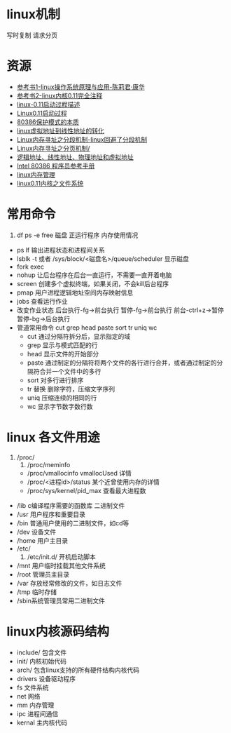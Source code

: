 # linux机制

写时复制
请求分页
# 资源

* [参考书1-linux操作系统原理与应用-陈莉君·康华]()
* [参考书2-linux内核0.11完全注释]()
* [linux-0.11启动过程描述](http://labrick.cc/2015/08/13/linux-0-11-boot/)
* [Linux0.11启动过程](http://linux.chinaunix.net/techdoc/install/2007/04/10/954810.shtml)
* [80386保护模式的本质](http://www.jianshu.com/p/1cea7dc5d6b7)
* [linux虚拟地址到线性地址的转化](http://luodw.cc/2016/02/17/address/)
* [Linux内存寻址之分段机制-linux回避了分段机制](http://blog.xiaohansong.com/2015/10/03/Linux%E5%86%85%E5%AD%98%E5%AF%BB%E5%9D%80%E4%B9%8B%E5%88%86%E6%AE%B5%E6%9C%BA%E5%88%B6/)
* [Linux内存寻址之分页机制/](http://blog.xiaohansong.com/2015/10/05/Linux%E5%86%85%E5%AD%98%E5%AF%BB%E5%9D%80%E4%B9%8B%E5%88%86%E9%A1%B5%E6%9C%BA%E5%88%B6/)
* [逻辑地址、线性地址、物理地址和虚拟地址](http://www.voidcn.com/blog/will130/article/p-5705051.html)
* [Intel 80386 程序员参考手册](http://www.kancloud.cn/wizardforcel/intel-80386-ref-manual/123838)
* [linux内存管理](http://oldlinux.org/Linux.old/study/Ref-docs/Linux011-Mem-YuanYi.pdf)
* [linux0.11内核之文件系统](http://harpsword.leanote.com/post/Untitled-563d6103ab6441584f000164)
# 常用命令

1. df ps -e free  磁盘 正运行程序 内存使用情况
* ps lf 输出进程状态和进程间关系
* lsblk -t  或者 /sys/block/<磁盘名>/queue/scheduler 显示磁盘
* fork exec 
* nohup 让后台程序在后台一直运行，不需要一直开着电脑
* screen 创建多个虚拟终端，如果关闭，不会kill后台程序
* pmap 用户进程逻辑地址空间内存映射信息
* jobs 查看运行作业
* 改变作业状态 后台执行-fg->前台执行 暂停-fg->前台执行 前台-ctrl+z->暂停 暂停-bg->后台执行 
* 管道常用命令 cut grep head paste sort tr uniq wc
	* cut	通过分隔符拆分后，显示指定的域
	* grep	显示与模式匹配的行
	* head 	显示文件的开始部分
	* paste	通过制定的分隔符将两个文件的各行进行合并，或者通过制定的分隔符合并一个文件中的多行
	* sort	对多行进行排序
	* tr 	替换 删除字符，压缩文字序列
	* uniq	压缩连续的相同的行
	* wc	显示字节数字数行数

# linux 各文件用途

1. /proc/
	1. /proc/meminfo
	*  /proc/vmallocinfo vmallocUsed 详情
	*  /proc/<进程id>/status 某个近曾使用内存的详情
	*  /proc/sys/kernel/pid_max 查看最大进程数
* /lib 	c编译程序需要的函数库 二进制文件
* /usr	用户程序和重要目录
* /bin 	普通用户使用的二进制文件，如cd等
* /dev 	设备文件
* /home	用户主目录
* /etc/
	1. /etc/init.d/ 开机启动脚本
* /mnt	用户临时挂载其他文件系统
* /root	管理员主目录
* /var 	存放经常修改的文件，如日志文件
* /tmp 	临时存储
* /sbin系统管理员常用二进制文件 

# linux内核源码结构

* include/	包含文件
* init/		内核初始代码
* arch/		包含linux支持的所有硬件结构内核代码
* drivers	设备驱动程序
* fs 		文件系统
* net 		网络
* mm 		内存管理
* ipc		进程间通信
* kernal	主内核代码
